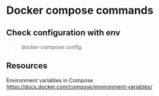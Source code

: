 # Docker compose commands

## Check configuration with env

> docker-compose config

## Resources

Environment variables in Compose
https://docs.docker.com/compose/environment-variables/
